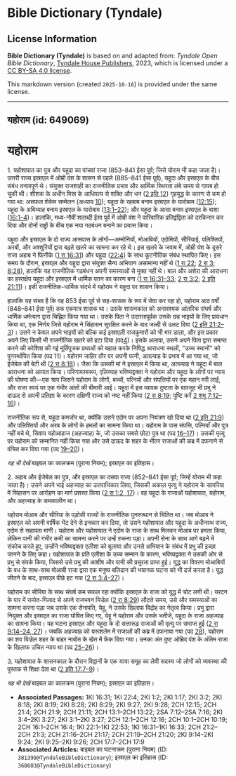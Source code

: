 # Bible Dictionary (Tyndale)

## License Information

**Bible Dictionary (Tyndale)** is based on and adapted from: _Tyndale Open Bible Dictionary_, [Tyndale House Publishers](https://tyndaleopenresources.com/), 2023, which is licensed under a [CC BY-SA 4.0 license](https://creativecommons.org/licenses/by-sa/4.0/legalcode.en).

This markdown version (created `2025-10-16`) is provided under the same license.



--------------------------------

## यहोराम (id: 649069)

यहोराम
======

1\. यहोशापात का पुत्र और यहूदा का पांचवां राजा (853–841 ईसा पूर्व; जिसे योराम भी कहा जाता है)। उत्तरी राज्य इस्राएल में ओम्री वंश के शासन से पहले (885–841 ईसा पूर्व), यहूदा और इस्राएल के बीच संबंध तनावपूर्ण थे। संयुक्त राजशाही का राजनीतिक प्रभाव और आर्थिक स्थिरता लंबे समय से गायब हो चुकी थी। शीशक के अधीन मिस्र के आधिपत्य से शक्ति और धन ([2 इति 12](https://ref.ly/2Chr12:1-2Chr12:16)) गृहयुद्ध के कारण से कम हो गया था: असफल शेकेम सम्मेलन (अध्याय [10](https://ref.ly/2Chr10:1-2Chr10:19)); यहूदा के रहबाम बनाम इस्राएल के यारोबाम ([12:15](https://ref.ly/2Chr12:15)); यहूदा के अबिय्याह बनाम इस्राएल के यारोबाम ([13:1–22](https://ref.ly/2Chr13:1-2Chr13:22)); और यहूदा के आसा बनाम इस्राएल के बाशा ([16:1–4](https://ref.ly/2Chr16:1-2Chr16:4))। हालांकि, मध्य\-नौवीं शताब्दी ईसा पूर्व में ओम्री वंश ने पारिवारिक प्रतिद्वंद्विता को दरकिनार कर दिया और दोनों राष्ट्रों के बीच एक नया गठबंधन बनाने का प्रयास किया।

यहूदा और इस्राएल के दो राज्य आसपास के लोगों—अम्मोनियों, मोआबियों, एदोमियों, सीरियाई, पलिश्तियों, अरबों, और अश्शुरियों द्वारा बढ़ते खतरे का सामना कर रहे थे। इस खतरे के जवाब में, ओम्री वंश के दूसरे राजा अहाब ने फिनीके ([1 रा 16:31](https://ref.ly/1Kgs16:31)) और यहूदा ([22:4](https://ref.ly/1Kgs22:4)) के साथ कूटनीतिक संबंध स्थापित किए। इस समय के दौरान, इस्राएल और यहूदा द्वारा संयुक्त सैन्य अभियान असामान्य नहीं थे ([1 रा 22](https://ref.ly/1Kgs22:1-1Kgs22:53); [2 रा 3](https://ref.ly/2Kgs3:1-2Kgs3:27); [8:28](https://ref.ly/2Kgs8:28)), हालांकि यह राजनीतिक गठबंधन अपनी समस्याओं से मुक्त नहीं थे। बाल और अशेरा की आराधना का हस्तक्षेप यहूदा और इस्राएल में धार्मिक पतन का कारण बना ([1 रा 16:31–33](https://ref.ly/1Kgs16:31-1Kgs16:33); [2 रा 3:2](https://ref.ly/2Kgs3:2); [2 इति 21:11](https://ref.ly/2Chr21:11))। इसी राजनीतिक\-धार्मिक संदर्भ में यहोराम ने यहूदा पर शासन किया।

हालांकि यह संभव है कि वह 853 ईसा पूर्व से सह\-शासक के रूप में सेवा कर रहा हो, यहोराम आठ वर्षों (848–841 ईसा पूर्व) तक एकमात्र शासक था। उसके शासनकाल को अनावश्यक आंतरिक संघर्ष और धार्मिक धर्मत्याग द्वारा चिह्नित किया गया था। उसके पिता ने उदारतापूर्वक उसके छह भाइयों के लिए प्रावधान किया था, एक निर्णय जिसे यहोराम ने सिंहासन सुरक्षित करने के बाद जल्दी से उलट दिया ([2 इति 21:2–3](https://ref.ly/2Chr21:2-2Chr21:3))। उसने न केवल अपने भाइयों को बल्कि कई इस्राएली राजकुमारों को भी मार डाला, और इस प्रकार अपने लिए किसी भी राजनीतिक खतरे को हटा दिया (पद[4](https://ref.ly/2Chr21:4))। इसके अलावा, उसने अपने पिता द्वारा समाप्त करने की कोशिश की गई मूर्तिपूजक प्रथाओं को बहाल करके निषिद्ध आराधना स्थलों, "उच्च स्थानों" को पुनर्स्थापित किया (पद 11\)। यहोराम जाहिर तौर पर अपनी पत्नी, अतल्याह के प्रभाव में आ गया था, जो ईजेबेल की बेटी थी ([2 रा 8:18](https://ref.ly/2Kgs8:18))। जैसा कि उसकी मां ने इस्राएल में किया था, अतल्याह ने यहूदा में बाल आराधना को आयात किया। परिणामस्वरूप, एलिय्याह भविष्यद्वक्ता ने यहोराम और यहूदा के लोगों पर न्याय की घोषणा की—एक श्राप जिसने यहोराम के लोगों, बच्चों, पत्नियों और संपत्तियों पर एक महान मरी लाई, और राजा स्वयं पर एक गंभीर आंतों की बीमारी आई। यहूदा में इस व्यापक दुष्टता के बावजूद भी प्रभु ने दाऊद से अपनी प्रतिज्ञा के कारण दक्षिणी राज्य को नष्ट नहीं किया ([2 रा 8:19](https://ref.ly/2Kgs8:19); पुष्टि करें [2 शमू 7:12–16](https://ref.ly/2Sam7:12-2Sam7:16))।

राजनीतिक रूप से, यहूदा कमजोर था, क्योंकि उसने एदोम पर अपना नियंत्रण खो दिया था ([2 इति 21:9](https://ref.ly/2Chr21:9)) और पलिश्तियों और अरब के लोगों के हमलों का सामना किया था। यहोराम के पास संपत्ति, पत्नियाँ और पुत्र नहीं बचे थे, सिवाय यहोआहाज (अहज्याह) के, जो उसका सबसे छोटा पुत्र था (पद [16–17](https://ref.ly/2Chr21:16-2Chr21:17))। उसकी मृत्यु पर यहोराम को सम्मानित नहीं किया गया और उसे दाऊद के शहर के भीतर राजाओं की कब्र में दफनाने से वंचित कर दिया गया (पद [19–20](https://ref.ly/2Chr21:19-2Chr21:20))।

*यह भी देखें* बाइबल का कालक्रम (पुराना नियम); इस्राएल का इतिहास।

2\. अहाब और ईजेबेल का पुत्र, और इस्राएल का दसवा राजा (852–841 ईसा पूर्व; जिन्हें योराम भी कहा जाता है)। उसने अपने भाई अहज्याह का उत्तराधिकार लिया, जिसकी अकाल मृत्यु ने यहोराम के सामरिया में सिंहासन पर आरोहण का मार्ग प्रशस्त किया ([2 रा 1:2, 17](https://ref.ly/2Kgs1:2,2Kgs1:17))। वह यहूदा के राजाओं यहोशापात, यहोराम, और अहज्याह के समकालीन था।

यहोराम मोआब और सीरिया के पड़ोसी राज्यों के राजनीतिक पुनरुत्थान से चिंतित था। जब मोआब ने इस्राएल को अपनी वार्षिक भेंट देने से इनकार कर दिया, तो उसने यहोशापात और यहूदा के अधीनस्थ राज्य, एदोम से सहायता मांगी। यहोराम और यहोशापात ने एदोम के राजा के साथ मिलकर मोआब पर हमला किया, लेकिन पानी की गंभीर कमी का सामना करने पर उन्हें रुकना पड़ा। अपनी सेना के साथ आगे बढ़ने में संकोच करते हुए, उन्होंने भविष्यद्वक्ता एलीशा को बुलाया और उनसे अभियान के संबंध में प्रभु की इच्छा जानने के लिए कहा। यहोशापात के प्रति एलीशा के उच्च सम्मान के कारण, भविष्यद्वक्ता ने उसकी ओर से प्रभु से संपर्क किया, जिससे उसे प्रभु की आशीष और पानी की प्रचुरता प्राप्त हुई। युद्ध का विवरण मोआबियों के वध के साथ\-साथ मोआबी राजा द्वारा एक मनुष्य बलिदान की भयानक घटना को भी दर्ज करता है। युद्ध जीतने के बाद, इस्राएल पीछे हट गया ([2 रा 3:4–27](https://ref.ly/2Kgs3:4-2Kgs3:27))।

यहोराम का सीरिया के साथ संघर्ष कम सफल रहा क्योंकि इस्राएल के राजा को युद्ध में चोट लगी थी। यरदन के पार में रामोत\-गिलाद से अपने राजभवन यिज्रेल ([2 रा 8:29](https://ref.ly/2Kgs8:29)) लौटते समय, उसे और समस्याओं का सामना करना पड़ा जब उसके एक सेनापति, येहू, ने उसके खिलाफ विद्रोह का नेतृत्व किया। प्रभु द्वारा नियुक्त और इस्राएल का राजा घोषित किए गए, येहू ने यहोराम और उसके भतीजे, यहूदा के राजा अहज्याह का सामना किया। यह घटना इस्राएल और यहूदा के दो सत्तारूढ़ राजाओं की मृत्यु पर समाप्त हुई ([2 रा 9:14–24, 27](https://ref.ly/2Kgs9:14-2Kgs9:24,2Kgs9:27))। जबकि अहज्याह को यरूशलेम में राजाओं की कब्र में दफनाया गया (पद [28](https://ref.ly/2Kgs9:28)), यहोराम का शव यिज्रेल शहर के बाहर नाबोत के खेत में फेंक दिया गया। उनका अंत दुष्ट ओम्रिद वंश के अंतिम राजा के खिलाफ उचित न्याय था (पद [25–26](https://ref.ly/2Kgs9:25-2Kgs9:26))।

3\. यहोशापात के शासनकाल के दौरान विद्वानों के एक यात्रा समूह का लेवी सदस्य जो लोगों को व्यवस्था की पुस्तक से शिक्षा देता था ([2 इति 17:7–9](https://ref.ly/2Chr17:7-2Chr17:9))।

*यह भी देखें* बाइबल का कालक्रम (पुराना नियम); इस्राएल का इतिहास।

* **Associated Passages:** 1KI 16:31; 1KI 22:4; 2KI 1:2; 2KI 1:17; 2KI 3:2; 2KI 8:18; 2KI 8:19; 2KI 8:28; 2KI 8:29; 2KI 9:27; 2KI 9:28; 2CH 12:15; 2CH 21:4; 2CH 21:9; 2CH 21:11; 2CH 13:1–2CH 13:22; 2SA 7:12–2SA 7:16; 2KI 3:4–2KI 3:27; 2KI 3:1–2KI 3:27; 2CH 12:1–2CH 12:16; 2CH 10:1–2CH 10:19; 2CH 16:1–2CH 16:4; 1KI 22:1–1KI 22:53; 1KI 16:31–1KI 16:33; 2CH 21:2–2CH 21:3; 2CH 21:16–2CH 21:17; 2CH 21:19–2CH 21:20; 2KI 9:14–2KI 9:24; 2KI 9:25–2KI 9:26; 2CH 17:7–2CH 17:9
* **Associated Articles:** बाइबल का घटनाक्रम (पुराना नियम) (ID: `381399@TyndaleBibleDictionary`); इस्राएल का इतिहास  (ID: `368603@TyndaleBibleDictionary`)

